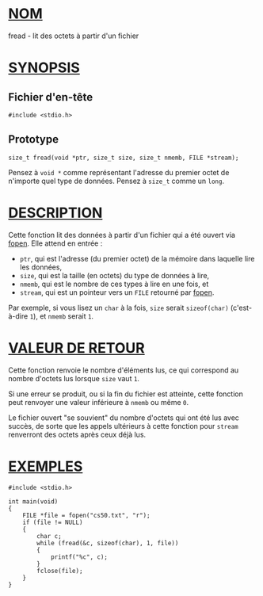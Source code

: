 # [NOM](#nom)

fread - lit des octets à partir d'un fichier

# [SYNOPSIS](#synopsis)

## Fichier d'en-tête

    #include <stdio.h>

## Prototype

    size_t fread(void *ptr, size_t size, size_t nmemb, FILE *stream);

Pensez à `void *` comme représentant l'adresse du premier octet de n'importe quel type de données. Pensez à `size_t` comme un `long`.

# [DESCRIPTION](#description)

Cette fonction lit des données à partir d'un fichier qui a été ouvert via [fopen](fopen). Elle attend en entrée :

- `ptr`, qui est l'adresse (du premier octet) de la mémoire dans laquelle lire les données,
- `size`, qui est la taille (en octets) du type de données à lire,
- `nmemb`, qui est le nombre de ces types à lire en une fois, et
- `stream`, qui est un pointeur vers un `FILE` retourné par [fopen](fopen).

Par exemple, si vous lisez un `char` à la fois, `size` serait `sizeof(char)` (c'est-à-dire `1`), et `nmemb` serait `1`.

# [VALEUR DE RETOUR](#valeur-de-retour)

Cette fonction renvoie le nombre d'éléments lus, ce qui correspond au nombre d'octets lus lorsque `size` vaut `1`.

Si une erreur se produit, ou si la fin du fichier est atteinte, cette fonction peut renvoyer une valeur inférieure à `nmemb` ou même `0`.

Le fichier ouvert "se souvient" du nombre d'octets qui ont été lus avec succès, de sorte que les appels ultérieurs à cette fonction pour `stream` renverront des octets après ceux déjà lus.

# [EXEMPLES](#exemples)

    #include <stdio.h>

    int main(void)
    {
        FILE *file = fopen("cs50.txt", "r");
        if (file != NULL)
        {
            char c;
            while (fread(&c, sizeof(char), 1, file))
            {
                printf("%c", c);
            }
            fclose(file);
        }
    }